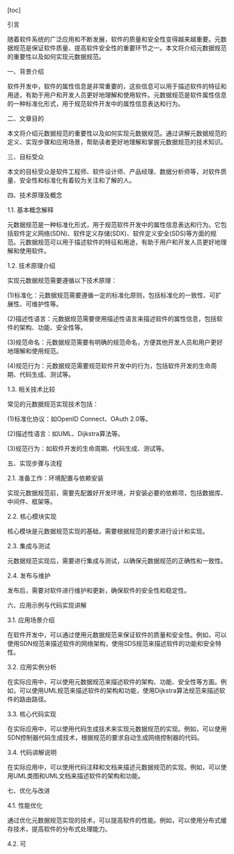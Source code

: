 
[toc]                    
                
                
引言

随着软件系统的广泛应用和不断发展，软件的质量和安全性变得越来越重要。元数据规范是保证软件质量、提高软件安全性的重要环节之一。本文将介绍元数据规范的重要性以及如何实现元数据规范。

一、背景介绍

软件开发中，软件的属性信息是非常重要的，这些信息可以用于描述软件的特征和用途，有助于用户和开发人员更好地理解和使用软件。元数据规范是软件属性信息的一种标准化形式，用于规范软件开发中的属性信息表达和行为。

二、文章目的

本文将介绍元数据规范的重要性以及如何实现元数据规范。通过讲解元数据规范的定义、实现步骤和应用场景，帮助读者更好地理解和掌握元数据规范的技术知识。

三、目标受众

本文的目标受众是软件工程师、软件设计师、产品经理、数据分析师等，对软件质量、安全性和标准化有着较为关注和了解的人。

四、技术原理及概念

1.1. 基本概念解释

元数据规范是一种标准化形式，用于规范软件开发中的属性信息表达和行为。它包括软件定义网络(SDN)、软件定义存储(SDX)、软件定义安全(SDS)等方面的规范。元数据规范可以用于描述软件的特征和用途，有助于用户和开发人员更好地理解和使用软件。

1.2. 技术原理介绍

实现元数据规范需要遵循以下技术原理：

(1)标准化：元数据规范需要遵循一定的标准化原则，包括标准化的一致性、可扩展性、可维护性等。

(2)描述性语言：元数据规范需要使用描述性语言来描述软件的属性信息，包括软件的架构、功能、安全性等。

(3)规范命名：元数据规范需要有明确的规范命名，方便其他开发人员和用户更好地理解和使用规范。

(4)规范行为：元数据规范需要规范软件开发中的行为，包括软件开发的生命周期、代码生成、测试等。

1.3. 相关技术比较

常见的元数据规范实现技术包括：

(1)标准化协议：如OpenID Connect、OAuth 2.0等。

(2)描述性语言：如UML、Dijkstra算法等。

(3)规范行为：如软件开发的生命周期、代码生成、测试等。

五、实现步骤与流程

2.1. 准备工作：环境配置与依赖安装

实现元数据规范前，需要先配置好开发环境，并安装必要的依赖项，包括数据库、中间件、框架等。

2.2. 核心模块实现

核心模块是元数据规范实现的基础，需要根据规范的要求进行设计和实现。

2.3. 集成与测试

元数据规范实现后，需要进行集成与测试，以确保元数据规范的正确性和一致性。

2.4. 发布与维护

发布后，需要对软件进行维护和更新，确保软件的安全性和稳定性。

六、应用示例与代码实现讲解

3.1. 应用场景介绍

在软件开发中，可以通过使用元数据规范来保证软件的质量和安全性。例如，可以使用SDN规范来描述软件的网络架构，使用SDS规范来描述软件的功能和安全特性。

3.2. 应用实例分析

在实际应用中，可以使用元数据规范来描述软件的架构、功能、安全性等方面。例如，可以使用UML规范来描述软件的架构和功能，使用Dijkstra算法规范来描述软件的路由路径。

3.3. 核心代码实现

在实际应用中，可以使用代码生成技术来实现元数据规范的实现。例如，可以使用SDN控制器代码生成技术，根据规范的要求自动生成网络控制器的代码。

3.4. 代码讲解说明

在实际应用中，可以使用代码注释和文档来描述元数据规范的实现。例如，可以使用UML类图和UML文档来描述软件的架构和功能。

七、优化与改进

4.1. 性能优化

通过优化元数据规范实现的技术，可以提高软件的性能。例如，可以使用分布式缓存技术，提高软件的分布式处理能力。

4.2. 可

